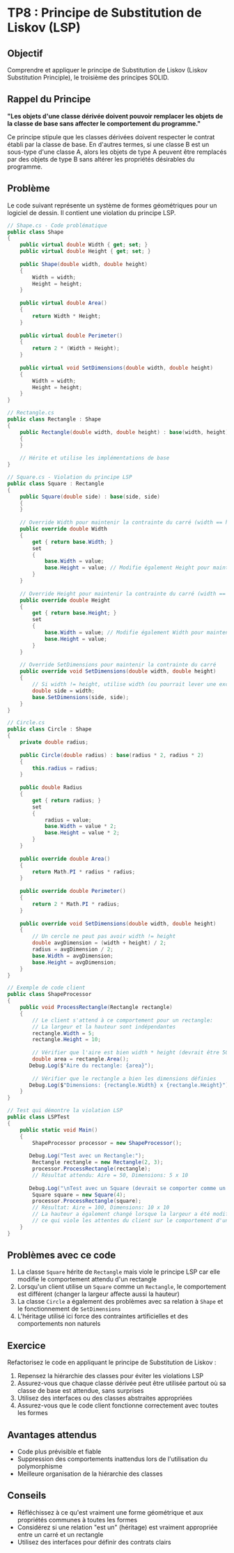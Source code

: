 # TP8 : Principe de Substitution de Liskov (LSP)

## Objectif
Comprendre et appliquer le principe de Substitution de Liskov (Liskov Substitution Principle), le troisième des principes SOLID.

## Rappel du Principe
**"Les objets d'une classe dérivée doivent pouvoir remplacer les objets de la classe de base sans affecter le comportement du programme."**

Ce principe stipule que les classes dérivées doivent respecter le contrat établi par la classe de base. En d'autres termes, si une classe B est un sous-type d'une classe A, alors les objets de type A peuvent être remplacés par des objets de type B sans altérer les propriétés désirables du programme.

## Problème
Le code suivant représente un système de formes géométriques pour un logiciel de dessin. Il contient une violation du principe LSP.

```csharp
// Shape.cs - Code problématique
public class Shape
{
    public virtual double Width { get; set; }
    public virtual double Height { get; set; }
    
    public Shape(double width, double height)
    {
        Width = width;
        Height = height;
    }
    
    public virtual double Area()
    {
        return Width * Height;
    }
    
    public virtual double Perimeter()
    {
        return 2 * (Width + Height);
    }
    
    public virtual void SetDimensions(double width, double height)
    {
        Width = width;
        Height = height;
    }
}

// Rectangle.cs
public class Rectangle : Shape
{
    public Rectangle(double width, double height) : base(width, height)
    {
    }
    
    // Hérite et utilise les implémentations de base
}

// Square.cs - Violation du principe LSP
public class Square : Rectangle
{
    public Square(double side) : base(side, side)
    {
    }
    
    // Override Width pour maintenir la contrainte du carré (width == height)
    public override double Width
    {
        get { return base.Width; }
        set
        {
            base.Width = value;
            base.Height = value; // Modifie également Height pour maintenir un carré
        }
    }
    
    // Override Height pour maintenir la contrainte du carré (width == height)
    public override double Height
    {
        get { return base.Height; }
        set
        {
            base.Width = value; // Modifie également Width pour maintenir un carré
            base.Height = value;
        }
    }
    
    // Override SetDimensions pour maintenir la contrainte du carré
    public override void SetDimensions(double width, double height)
    {
        // Si width != height, utilise width (ou pourrait lever une exception)
        double side = width;
        base.SetDimensions(side, side);
    }
}

// Circle.cs
public class Circle : Shape
{
    private double radius;
    
    public Circle(double radius) : base(radius * 2, radius * 2)
    {
        this.radius = radius;
    }
    
    public double Radius
    {
        get { return radius; }
        set
        {
            radius = value;
            base.Width = value * 2;
            base.Height = value * 2;
        }
    }
    
    public override double Area()
    {
        return Math.PI * radius * radius;
    }
    
    public override double Perimeter()
    {
        return 2 * Math.PI * radius;
    }
    
    public override void SetDimensions(double width, double height)
    {
        // Un cercle ne peut pas avoir width != height
        double avgDimension = (width + height) / 2;
        radius = avgDimension / 2;
        base.Width = avgDimension;
        base.Height = avgDimension;
    }
}

// Exemple de code client
public class ShapeProcessor
{
    public void ProcessRectangle(Rectangle rectangle)
    {
        // Le client s'attend à ce comportement pour un rectangle:
        // La largeur et la hauteur sont indépendantes
        rectangle.Width = 5;
        rectangle.Height = 10;
        
        // Vérifier que l'aire est bien width * height (devrait être 50)
        double area = rectangle.Area();
       Debug.Log($"Aire du rectangle: {area}");
        
        // Vérifier que le rectangle a bien les dimensions définies
       Debug.Log($"Dimensions: {rectangle.Width} x {rectangle.Height}");
    }
}

// Test qui démontre la violation LSP
public class LSPTest
{
    public static void Main()
    {
        ShapeProcessor processor = new ShapeProcessor();
        
       Debug.Log("Test avec un Rectangle:");
        Rectangle rectangle = new Rectangle(2, 3);
        processor.ProcessRectangle(rectangle);
        // Résultat attendu: Aire = 50, Dimensions: 5 x 10
        
       Debug.Log("\nTest avec un Square (devrait se comporter comme un Rectangle):");
        Square square = new Square(4);
        processor.ProcessRectangle(square);
        // Résultat: Aire = 100, Dimensions: 10 x 10
        // La hauteur a également changé lorsque la largeur a été modifiée,
        // ce qui viole les attentes du client sur le comportement d'un Rectangle
    }
}
```

## Problèmes avec ce code
1. La classe `Square` hérite de `Rectangle` mais viole le principe LSP car elle modifie le comportement attendu d'un rectangle
2. Lorsqu'un client utilise un `Square` comme un `Rectangle`, le comportement est différent (changer la largeur affecte aussi la hauteur)
3. La classe `Circle` a également des problèmes avec sa relation à `Shape` et le fonctionnement de `SetDimensions`
4. L'héritage utilisé ici force des contraintes artificielles et des comportements non naturels

## Exercice
Refactorisez le code en appliquant le principe de Substitution de Liskov :

1. Repensez la hiérarchie des classes pour éviter les violations LSP
2. Assurez-vous que chaque classe dérivée peut être utilisée partout où sa classe de base est attendue, sans surprises
3. Utilisez des interfaces ou des classes abstraites appropriées
4. Assurez-vous que le code client fonctionne correctement avec toutes les formes

## Avantages attendus
- Code plus prévisible et fiable
- Suppression des comportements inattendus lors de l'utilisation du polymorphisme
- Meilleure organisation de la hiérarchie des classes

## Conseils
- Réfléchissez à ce qu'est vraiment une forme géométrique et aux propriétés communes à toutes les formes
- Considérez si une relation "est un" (héritage) est vraiment appropriée entre un carré et un rectangle
- Utilisez des interfaces pour définir des contrats clairs